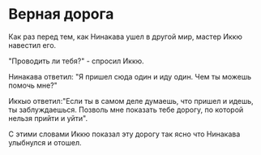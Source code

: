 # Верная дорога

Как раз перед тем, как Нинакава ушел в другой мир, мастер Иккю навестил его.

"Проводить ли тебя?" - спросил Иккю.

Нинакава ответил: "Я пришел сюда один и иду один. Чем ты можешь помочь мне?"

Иккыо ответил:"Если ты в самом деле думаешь, что пришел и идешь, ты заблуждаешься. Позволь мне показать тебе дорогу, по которой нельзя прийти и уйти".

С этими словами Иккю показал эту дорогу так ясно что Нинакава улыбнулся и отошел.
